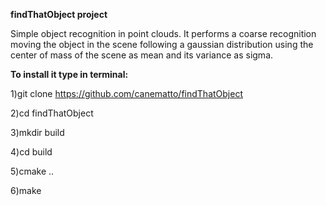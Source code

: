 **findThatObject project**


Simple object recognition in point clouds. It performs a coarse recognition moving the object in the scene following a gaussian distribution using the center of mass of the scene as mean and its variance as sigma.


**To install it type in terminal:**


1)git clone https://github.com/canematto/findThatObject

2)cd findThatObject

3)mkdir build

4)cd build

5)cmake ..

6)make
